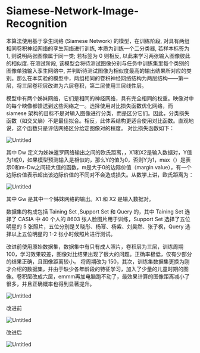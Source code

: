 # Siamese-Network-Image-Recognition
本算法使用基于孪生网络 (Siamese Network) 的模型，在训练阶段, 对具有两组相同卷积神经网络的孪生网络进行训练, 本质为训练一个二分类器, 若样本标签为 1, 则说明两张图像属于同一类; 若标签为 0 则相反, 以此来学习两张输入图像彼此的相似度. 在测试阶段, 该模型会将待测试图像分别与任务中训练集里每个类别的图像单独输入孪生网络中, 并判断待测试图像为相似度最高的输出结果所对应的类别。那么在本实验的模型中，两组相同的卷积神经网络结构为两层结构——第一层，将三层卷积层改进为六层卷积，第二层使用三层线性层。

模型中有两个姊妹网络，它们是相同的神经网络，具有完全相同的权重。映像对中的每个映像都馈送到这些网络之一。选择使用对比损失函数优化网络，而 siamese 架构的目标不是对输入图像进行分类，而是区分它们。因此，分类损失函数（如交叉熵）不是最佳拟合。相反，此体系结构更适合使用对比函数。直观地说，这个函数只是评估网络区分给定图像对的程度。
对比损失函数如下：

![Untitled](https://s3-us-west-2.amazonaws.com/secure.notion-static.com/7baa6003-b6c7-47eb-b748-8bf65b483031/Untitled.png)

其中 Dw 定义为姊妹暹罗网络输出之间的欧氏距离，，X1和X2是输入数据对，Y值为1或0，如果模型预测输入是相似的，那么Y的值为0，否则Y为1，max（）是表示0和m-Dw之间较大值的函数，m是大于0的边际价值（margin value），有一个边际价值表示超出该边际价值的不同对不会造成损失。从数学上讲，欧氏距离为：

![Untitled](https://s3-us-west-2.amazonaws.com/secure.notion-static.com/4cfe14ee-5197-4e56-bc57-3d4ec9c2ed8f/Untitled.png)

其中 Gw 是其中一个姊妹网络的输出。X1 和 X2 是输入数据对。

数据集的构成包括 Taining Set ,Support Set 和 Query 的，其中 Taining Set 选择了 CASIA 中 40 个人的 8603 张人脸图片用于训练，Support Set 选择了五位明星的 5 张照片，五位分别是关晓彤、杨幂、杨紫、刘昊然、张子枫，Query 选择以上五位明星的 1-2 张小时候照片进行测试。

改进前使用原始数据集，数据集中有只有成人照片，卷积层为三层，训练周期 100，学习效果较差，图像对比结果出现了很大的问题。正确率极低，仅有少部分的结果正确，且图像距离较小。
将周期改为 150，其次，训练集数据集更换为刚才介绍的数据集，并由于缺少各年龄段的特征学习，加入了少量的儿童时期的图像。卷积层改成六层，emmm再加电脑跑不动了，最效果计算的图像距离减小了很多，并且正确概率也得到显著提升。

![Untitled](https://s3-us-west-2.amazonaws.com/secure.notion-static.com/b563a4c4-a91f-4c9e-9f00-b2f77b63ae03/Untitled.png)

改进前

![Untitled](https://s3-us-west-2.amazonaws.com/secure.notion-static.com/9591757a-8921-4357-a40f-2f7d24f46c97/Untitled.png)

改进后

![Untitled](https://s3-us-west-2.amazonaws.com/secure.notion-static.com/c8fd8f49-2a6a-4c4c-a386-232b00e64d51/Untitled.png)
